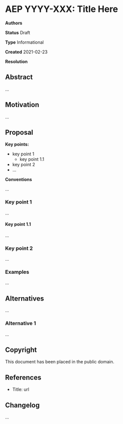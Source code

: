 # AEP YYYY-XXX: Title Here

<!--
Authors Full Name 1 <full.name1 at organization.com>, Full Name2 <full.name2 at organization.com>
-->
**Authors**

<!--
Status [Draft | Accepted | Final | Deferred | Rejected | Withdrawn | Superseded | Active]
-->
**Status** Draft

<!--
Type: [Standards Track | Informational | Process]
-->
**Type** Informational

**Created** 2021-02-23

<!--
resolution: url to discussion (required for Accepted | Rejected | Withdrawn)
-->
**Resolution**


## Abstract

<!--
The Abstraction section ...
-->

...

## Motivation


<!--
The Motivation section ...
-->

...

## Proposal

<!--
The Proposal section ...
-->

**Key points:**

* key point 1
  * key point 1.1
* key point 2
* ...

**Conventions**

...

### Key point 1

...

#### Key point 1.1

...

### Key point 2

...

### Examples

...

## Alternatives

<!--
The Alternatives section ...
-->
...

### Alternative 1

...

## Copyright

This document has been placed in the public domain.

## References

<!--
In the references section ...
-->

* Title: url

## Changelog

<!--
In the Changelog ...
-->

...
